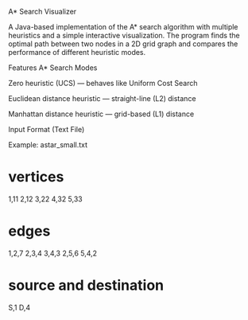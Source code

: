  A* Search Visualizer

A Java-based implementation of the A* search algorithm with multiple heuristics and a simple interactive visualization.
The program finds the optimal path between two nodes in a 2D grid graph and compares the performance of different heuristic modes.

 Features
 A* Search Modes

Zero heuristic (UCS) — behaves like Uniform Cost Search

Euclidean distance heuristic — straight-line (L2) distance

Manhattan distance heuristic — grid-based (L1) distance

 Input Format (Text File)

Example: astar_small.txt
# vertices
1,11
2,12
3,22
4,32
5,33

# edges
1,2,7
2,3,4
3,4,3
2,5,6
5,4,2

# source and destination
S,1
D,4

